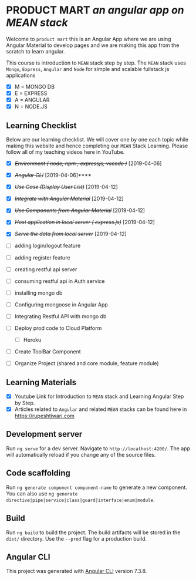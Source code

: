 # PRODUCT MART _an angular app on MEAN stack_

Welcome to `product mart` this is an Angular App where we are using Angular Material to develop pages and we are making this app from the scratch to learn angular.

This course is introduction to `MEAN` stack step by step.
The `MEAN` stack uses `Mongo`, `Express`, `Angular` and `Node` for simple and scalable fullstack js applications
- [x] M = MONGO DB
- [x] E = EXPRESS
- [x] A = ANGULAR
- [x] N = NODE.JS

## Learning Checklist

Below are our learning checklist. We will cover one by one each topic while making this website and hence completing our `MEAN` Stack Learning.
Please follow all of my teaching videos here in YouTube.

- [x] ~~_Environment ( node, npm , expressjs, vscode )_~~ [2019-04-06]
- [x] ~~_Angular CLI_~~ [2019-04-06]****
- [X] ~~*Use Case (Display User List)*~~ [2019-04-12]
- [X] ~~*Integrate with Angular Material*~~ [2019-04-12]
- [X] ~~*Use Components from Angular Material*~~ [2019-04-12]
- [X] ~~*Host application in local server ( express.js)*~~ [2019-04-12]
- [X] ~~*Serve the data from local server*~~ [2019-04-12]
- [ ] adding login/logout feature
- [ ] adding register feature
- [ ] creating restful api server
- [ ] consuming restful api in Auth service 
- [ ] installing mongo db
- [ ] Configuring mongoose in Angular App
- [ ] Integrating Restful API with mongo db
- [ ] Deploy prod code to Cloud Platform 
  - [ ] Heroku 
- [ ] Create ToolBar Component
- [ ] Organize Project (shared and core module, feature module)

 



  
## Learning Materials

- [x] Youtube Link for Introduction to `MEAN` stack and Learning Angular Step by Step.
- [x] Articles related to `Angular` and related `MEAN` stacks can be found here in https://rupeshtiwari.com

## Development server

Run `ng serve` for a dev server. Navigate to `http://localhost:4200/`. The app will automatically reload if you change any of the source files.

## Code scaffolding

Run `ng generate component component-name` to generate a new component. You can also use `ng generate directive|pipe|service|class|guard|interface|enum|module`.

## Build

Run `ng build` to build the project. The build artifacts will be stored in the `dist/` directory. Use the `--prod` flag for a production build.

## Angular CLI

This project was generated with [Angular CLI](https://github.com/angular/angular-cli) version 7.3.8.
